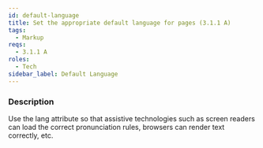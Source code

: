 ```yaml
---
id: default-language
title: Set the appropriate default language for pages (3.1.1 A)
tags:
  - Markup
reqs:
  - 3.1.1 A
roles:
  - Tech
sidebar_label: Default Language
---
```


### Description

Use the lang attribute so that assistive technologies such as screen readers can load the correct pronunciation rules, browsers can render text correctly, etc.
